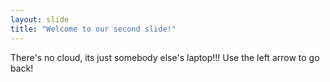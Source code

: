 ```yaml
---
layout: slide
title: "Welcome to our second slide!"
---
```

There's no cloud, its just somebody else's laptop!!!
Use the left arrow to go back!
